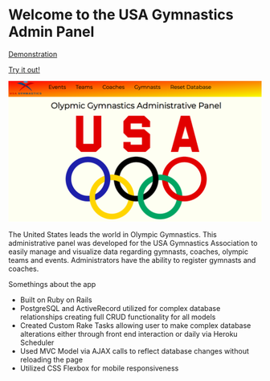 # Welcome to the USA Gymnastics Admin Panel
[Demonstration](https://www.youtube.com/watch?v=RZgKACrUnts)


[Try it out!](https://gymnastics-panel.herokuapp.com/)

![alt text](public/admin_panel.png)


The United States leads the world in Olympic Gymnastics. This administrative panel was developed for the USA Gymnastics Association to easily manage and visualize data regarding gymnasts, coaches, olympic teams and events. Administrators have the ability to register gymnasts and coaches.

Somethings about the app
* Built on Ruby on Rails
* PostgreSQL and ActiveRecord utilized for complex database relationships creating  full CRUD functionality for all models
* Created Custom Rake Tasks allowing user to make complex database alterations either through front end interaction or daily via Heroku Scheduler
* Used MVC Model  via AJAX calls to reflect database changes without reloading the page
* Utilized CSS Flexbox for mobile responsiveness








